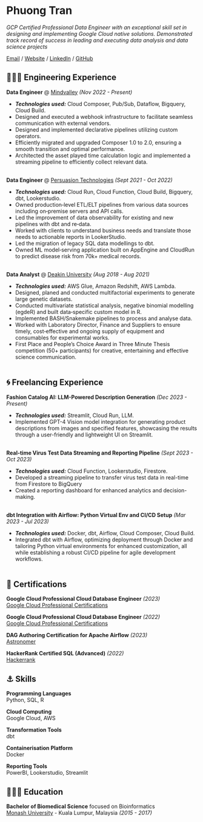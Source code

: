 # Phuong Tran

_GCP Certified Professional Data Engineer with an exceptional skill set in designing and implementing Google Cloud native solutions.
Demonstrated track record of success in leading and executing data analysis and data science projects_ <br>

[Email](mailto:nphuongtran94@gmail.com) / [Website](themoonrider.github.io/) / [LinkedIn](https://www.linkedin.com/in/phuongtran194/) / [GitHub](https://github.com/themoonrider/)
## 👩🏼‍💻 Engineering Experience

**Data Engineer** @ [Mindvalley](https://mindvalley.com) _(Nov 2022 - Present)_ <br>
  - **_Technologies used:_** Cloud Composer, Pub/Sub, Dataflow, Bigquery, Cloud Build.
  - Designed and executed a webhook infrastructure to facilitate seamless communication with external vendors.
  - Designed and implemented declarative pipelines utilizing custom operators.
  - Efficiently migrated and upgraded Composer 1.0 to 2.0, ensuring a smooth transition and optimal performance.
  - Architected the asset played time calculation logic and implemented a streaming pipeline to efficiently collect relevant data.
<br><br>

**Data Engineer** @ [Persuasion Technologies](https://www.impersuasion.com/) _(Sept 2021 - Oct 2022)_ <br>
  - **_Technologies used:_** Cloud Run, Cloud Function, Cloud Build, Bigquery, dbt, Lookerstudio.
  - Owned production‑level ETL/ELT pipelines from various data sources including on‑premise servers and API calls.
  - Led the improvement of data observability for existing and new pipelines with dbt and re‑data.
  - Worked with clients to understand business needs and translate those needs to actionable reports in LookerStudio.
  - Led the migration of legacy SQL data modellings to dbt.
  - Owned ML model‑serving application built on AppEngine and CloudRun to predict disease risk from 70k+ medical records.
<br><br>

**Data Analyst** @ [Deakin University](https://www.deakin.edu.au/) _(Aug 2018 - Aug 2021)_ <br>
  - **_Technologies used:_** AWS Glue, Amazon Redshift, AWS Lambda.
  - Designed, planed and conducted multifactorial experiments to generate large genetic datasets.
  - Conducted multivariate statistical analysis, negative binomial modelling (egdeR) and built data‑specific custom model in R.
  - Implemented BASH/Snakemake pipelines to process and analyse data.
  - Worked with Laboratory Director, Finance and Suppliers to ensure timely, cost‑effective and ongoing supply of equipment and consumables for experimental works.
  - First Place and People’s Choice Award in Three Minute Thesis competition (50+ participants) for creative, entertaining and effective science communication.
    <br><br>

## 🌀 Freelancing Experience

**Fashion Catalog AI: LLM-Powered Description Generation**  _(Dec 2023 - Present)_ <br>
  - **_Technologies used:_** Streamlit, Cloud Run, LLM.
  - Implemented GPT-4 Vision model integration for generating product descriptions from images and specified features, showcasing the results through a user-friendly and lightweight UI on Streamlit.
<br><br>

**Real-time Virus Test Data Streaming and Reporting Pipeline** _(Sept 2023 - Oct 2023)_ <br>
  - **_Technologies used:_**  Cloud Function, Lookerstudio, Firestore.
  - Developed a streaming pipeline to transfer virus test data in real-time from Firestore to BigQuery
  - Created a reporting dashboard for enhanced analytics and decision-making.
<br><br>

**dbt Integration with Airflow: Python Virtual Env and CI/CD Setup**  _(Mar 2023 - Jul 2023)_ <br>
  - **_Technologies used:_**  Docker, dbt, Airflow, Cloud Composer, Cloud Build.
  - Integrated dbt with Airflow, optimizing deployment through Docker and tailoring Python virtual environments for enhanced customization, all while establishing a robust CI/CD pipeline for agile development workflows.
    <br><br>

## 📌 Certifications

**Google Cloud Professional Cloud Database Engineer** _(2023)_<br>
[Google Cloud Professional Certifications](https://www.credential.net/profile/phuongtran504977/wallet)
<br>

**Google Cloud Professional Cloud Database Engineer** _(2022)_<br>
[Google Cloud Professional Certifications](https://www.credential.net/profile/phuongtran504977/wallet)
<br>

**DAG Authoring Certification for Apache Airflow** _(2023)_<br>
[Astronomer](https://www.credly.com/badges/3f79e152‑2737‑46c9‑ac4e‑d0d2c9526e19/public_url)
<br>

**HackerRank Certified SQL (Advanced)** _(2022)_<br>
[Hackerrank](https://www.hackerrank.com/certificates/29385c33fa5c)
<br>
  
## ⚓ Skills

**Programming Languages**
<br>Python, SQL, R<br>

**Cloud Computing**
<br>Google Cloud, AWS<br>

**Transformation Tools**
<br>dbt<br>
  
**Containerisation Platform**
<br>Docker<br>

**Reporting Tools**
<br>PowerBI, Lookerstudio, Streamlit<br>

## 👩🏼‍🎓 Education

**Bachelor of Biomedical Science** focused on Bioinformatics<br>
[Monash University](https://www.monash.edu.my/) - Kuala Lumpur, Malaysia _(2015 - 2017)_ <br>
